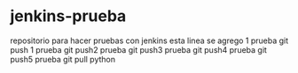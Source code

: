# jenkins-prueba
repositorio para hacer pruebas con jenkins
esta linea se agrego 1
prueba git push
1
prueba git push2
prueba git push3
prueba git push4
prueba git push5
prueba git pull python